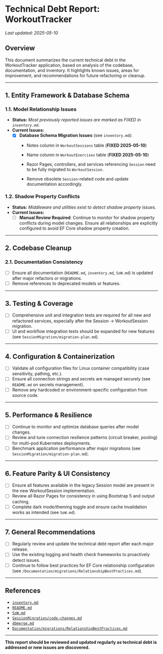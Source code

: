 # Technical Debt Report: WorkoutTracker

_Last updated: 2025-05-10_

## Overview
This document summarizes the current technical debt in the WorkoutTracker application, based on analysis of the codebase, documentation, and inventory. It highlights known issues, areas for improvement, and recommendations for future refactoring or cleanup.

---

## 1. **Entity Framework & Database Schema**

### 1.1. **Model Relationship Issues**
- **Status:** _Most previously reported issues are marked as FIXED in `inventory.md`._
- **Current Issues:**
  - [x] **Database Schema Migration Issues** (see `inventory.md`):
    - Notes column in `WorkoutSessions` table (**FIXED 2025-05-10**)
    - Name column in `WorkoutExercises` table (**FIXED 2025-05-10**)

    - Razor Pages, controllers, and services referencing `Session` need to be fully migrated to `WorkoutSession`.

    - Remove obsolete `Session`-related code and update documentation accordingly.

### 1.2. **Shadow Property Conflicts**
- **Status:** _Middleware and utilities exist to detect shadow property issues._
- **Current Issues:**
  - [ ] **Manual Review Required**: Continue to monitor for shadow property conflicts during model changes. Ensure all relationships are explicitly configured to avoid EF Core shadow property creation.

---

## 2. **Codebase Cleanup**


### 2.1. **Documentation Consistency**
- [ ] Ensure all documentation (`README.md`, `inventory.md`, `SoW.md`) is updated after major refactors or migrations.
- [ ] Remove references to deprecated models or features.

---

## 3. **Testing & Coverage**
- [ ] Comprehensive unit and integration tests are required for all new and refactored services, especially after the Session → WorkoutSession migration.
- [ ] UI and workflow integration tests should be expanded for new features (see `SessionMigration/migration-plan.md`).

---

## 4. **Configuration & Containerization**
- [ ] Validate all configuration files for Linux container compatibility (case sensitivity, pathing, etc.).
- [ ] Ensure all connection strings and secrets are managed securely (see `README.md` on secrets management).
- [ ] Remove any hardcoded or environment-specific configuration from source code.

---

## 5. **Performance & Resilience**
- [ ] Continue to monitor and optimize database queries after model changes.
- [ ] Review and tune connection resilience patterns (circuit breaker, pooling) for multi-pod Kubernetes deployments.
- [ ] Benchmark application performance after major migrations (see `SessionMigration/migration-plan.md`).

---

## 6. **Feature Parity & UI Consistency**
- [ ] Ensure all features available in the legacy Session model are present in the new WorkoutSession implementation.
- [ ] Review all Razor Pages for consistency in using Bootstrap 5 and output caching.
- [ ] Complete dark mode/theming toggle and ensure cache invalidation works as intended (see `SoW.md`).

---

## 7. **General Recommendations**
- [ ] Regularly review and update the technical debt report after each major release.
- [ ] Use the existing logging and health check frameworks to proactively detect issues.
- [ ] Continue to follow best practices for EF Core relationship configuration (see `/Documentation/migrations/RelationshipBestPractices.md`).

---

## References
- [`inventory.md`](inventory.md)
- [`README.md`](README.md)
- [`SoW.md`](SoW.md)
- [`SessionMigration/code-changes.md`](SessionMigration/code-changes.md)
- [`dbmerge.md`](dbmerge.md)
- [`Documentation/migrations/RelationshipBestPractices.md`](Documentation/migrations/RelationshipBestPractices.md)

---

**This report should be reviewed and updated regularly as technical debt is addressed or new issues are discovered.**
